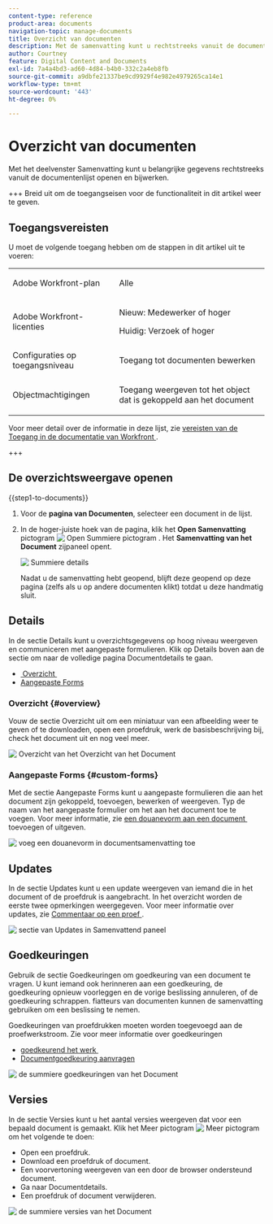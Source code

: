 ```yaml
---
content-type: reference
product-area: documents
navigation-topic: manage-documents
title: Overzicht van documenten
description: Met de samenvatting kunt u rechtstreeks vanuit de documentenlijst werken met belangrijke informatie.
author: Courtney
feature: Digital Content and Documents
exl-id: 7a4a4bd3-ad60-4d84-b4b0-332c2a4eb8fb
source-git-commit: a9dbfe21337be9cd9929f4e982e4979265ca14e1
workflow-type: tm+mt
source-wordcount: '443'
ht-degree: 0%

---
```


# Overzicht van documenten

<!--Audited: April, 2024-->

Met het deelvenster Samenvatting kunt u belangrijke gegevens rechtstreeks vanuit de documentenlijst openen en bijwerken.


+++ Breid uit om de toegangseisen voor de functionaliteit in dit artikel weer te geven.


## Toegangsvereisten

U moet de volgende toegang hebben om de stappen in dit artikel uit te voeren:

<table style="table-layout:auto"> 
 <col> 
 </col> 
 <col> 
 </col> 
 <tbody> 
  <tr> 
   <td role="rowheader">Adobe Workfront-plan</td> 
   <td> <p> Alle</p> </td> 
  </tr> 
  <tr> 
   <td role="rowheader">Adobe Workfront-licenties</td> 
   <td> <p>Nieuw: Medewerker of hoger</p> 
   <p>Huidig: Verzoek of hoger</p>
   </td> 
  </tr> 
  <tr data-mc-conditions=""> 
   <td role="rowheader">Configuraties op toegangsniveau</td> 
   <td> <p>Toegang tot documenten bewerken</p>  </td> 
  </tr> 
  <tr data-mc-conditions=""> 
   <td role="rowheader">Objectmachtigingen</td> 
   <td> <p>Toegang weergeven tot het object dat is gekoppeld aan het document</p> </td> 
  </tr> 
 </tbody> 
</table>

Voor meer detail over de informatie in deze lijst, zie [&#x200B; vereisten van de Toegang in de documentatie van Workfront &#x200B;](/help/quicksilver/administration-and-setup/add-users/access-levels-and-object-permissions/access-level-requirements-in-documentation.md).

+++

## De overzichtsweergave openen

{{step1-to-documents}}

1. Voor de **pagina van Documenten**, selecteer een document in de lijst.

1. In de hoger-juiste hoek van de pagina, klik het **Open Samenvatting** pictogram ![&#x200B; Open Summiere pictogram &#x200B;](assets/qs-summary-in-new-toolbar-small.png). Het **Samenvatting van het Document** zijpaneel opent.

   ![&#x200B; Summiere details &#x200B;](assets/document-summary-panel.png)

   Nadat u de samenvatting hebt geopend, blijft deze geopend op deze pagina (zelfs als u op andere documenten klikt) totdat u deze handmatig sluit.


## Details

In de sectie Details kunt u overzichtsgegevens op hoog niveau weergeven en communiceren met aangepaste formulieren. Klik op Details boven aan de sectie om naar de volledige pagina Documentdetails te gaan.

* [&#x200B; Overzicht &#x200B;](#overview)
* [Aangepaste Forms](#custom-forms)

### Overzicht {#overview}

Vouw de sectie Overzicht uit om een miniatuur van een afbeelding weer te geven of te downloaden, open een proefdruk, werk de basisbeschrijving bij, check het document uit en nog veel meer.

![&#x200B; Overzicht van het Overzicht van het Document &#x200B;](assets/details-section.png)

### Aangepaste Forms {#custom-forms}

Met de sectie Aangepaste Forms kunt u aangepaste formulieren die aan het document zijn gekoppeld, toevoegen, bewerken of weergeven. Typ de naam van het aangepaste formulier om het aan het document toe te voegen. Voor meer informatie, zie [&#x200B; een douanevorm aan een document &#x200B;](../../documents/managing-documents/add-custom-form-documents.md) toevoegen of uitgeven.

![&#x200B; voeg een douanevorm in documentsamenvatting toe &#x200B;](assets/custom-forms-section.png)

## Updates

In de sectie Updates kunt u een update weergeven van iemand die in het document of de proefdruk is aangebracht. In het overzicht worden de eerste twee opmerkingen weergegeven. Voor meer informatie over updates, zie [&#x200B; Commentaar op een proef &#x200B;](../../review-and-approve-work/proofing/reviewing-proofs-within-workfront/comment-on-a-proof/comment-on-proof.md).

![&#x200B; sectie van Updates in Samenvattend paneel &#x200B;](assets/updates-section.png)

## Goedkeuringen

Gebruik de sectie Goedkeuringen om goedkeuring van een document te vragen. U kunt iemand ook herinneren aan een goedkeuring, de goedkeuring opnieuw voorleggen en de vorige beslissing annuleren, of de goedkeuring schrappen. fiatteurs van documenten kunnen de samenvatting gebruiken om een beslissing te nemen.

Goedkeuringen van proefdrukken moeten worden toegevoegd aan de proefwerkstroom. Zie voor meer informatie over goedkeuringen

* [&#x200B; goedkeurend het werk &#x200B;](../../review-and-approve-work/manage-approvals/approving-work.md)
* [Documentgoedkeuring aanvragen](../../review-and-approve-work/manage-approvals/request-document-approvals.md)

![&#x200B; de summiere goedkeuringen van het Document &#x200B;](assets/approvals-section.png)

## Versies

In de sectie Versies kunt u het aantal versies weergeven dat voor een bepaald document is gemaakt. Klik het Meer pictogram ![&#x200B; Meer pictogram &#x200B;](assets/more-icon.png) om het volgende te doen:

* Open een proefdruk.
* Download een proefdruk of document.
* Een voorvertoning weergeven van een door de browser ondersteund document.
* Ga naar Documentdetails.
* Een proefdruk of document verwijderen.

![&#x200B; de summiere versies van het Document &#x200B;](assets/versions-section.png)
